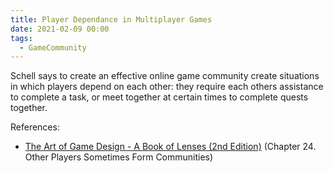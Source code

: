 ```yaml
---
title: Player Dependance in Multiplayer Games
date: 2021-02-09 00:00
tags:
  - GameCommunity
---
```


Schell says to create an effective online game community create situations in which players depend on each other: they require each others assistance to complete a task, or meet together at certain times to complete quests together.

References:

* [The Art of Game Design - A Book of Lenses (2nd Edition)](The%20Art%20of%20Game%20Design%20-%20A%20Book%20of%20Lenses%20(2nd%20Edition)) (Chapter 24. Other Players Sometimes Form Communities)
